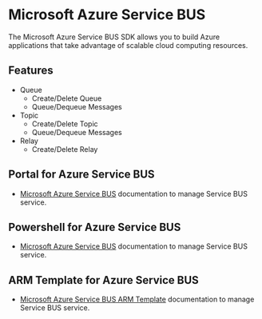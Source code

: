 ﻿# Microsoft Azure Service BUS

 The Microsoft Azure Service BUS SDK allows you to build Azure applications that take advantage of scalable cloud computing resources.

## Features

- Queue
    - Create/Delete Queue
    - Queue/Dequeue Messages
- Topic
    - Create/Delete Topic
    - Queue/Dequeue Messages
- Relay
    - Create/Delete Relay
    
## Portal for Azure Service BUS

- [Microsoft Azure Service BUS](https://docs.microsoft.com/en-us/azure/service-bus-messaging/service-bus-quickstart-portal) documentation to manage Service BUS service.

## Powershell for Azure Service BUS

- [Microsoft Azure Service BUS](https://docs.microsoft.com/en-us/azure/service-bus-messaging/service-bus-quickstart-powershell) documentation to manage Service BUS service.

## ARM Template for Azure Service BUS

- [Microsoft Azure Service BUS ARM Template](https://docs.microsoft.com/en-us/azure/service-bus-messaging/service-bus-resource-manager-overview) documentation to manage Service BUS service.
